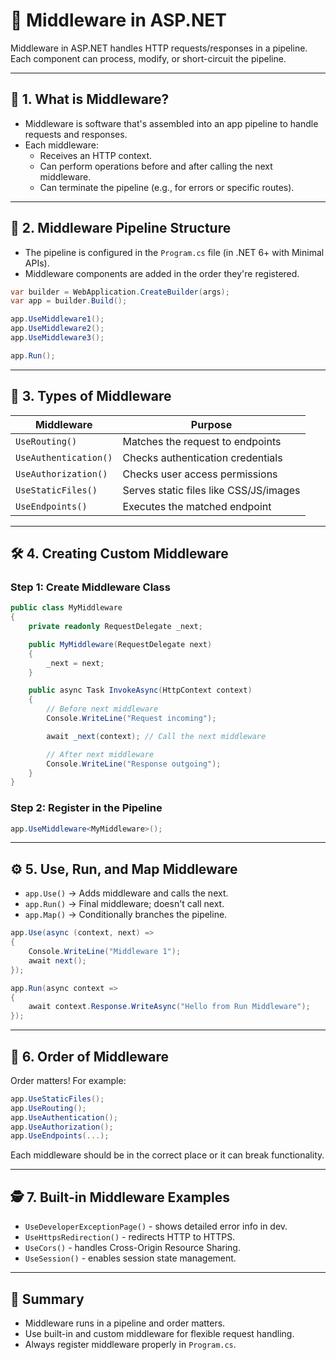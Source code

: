# 🧱 Middleware in ASP.NET

Middleware in ASP.NET handles HTTP requests/responses in a pipeline. Each component can process, modify, or short-circuit the pipeline.

---

## 📝 1. What is Middleware?

- Middleware is software that's assembled into an app pipeline to handle requests and responses.
- Each middleware:
  - Receives an HTTP context.
  - Can perform operations before and after calling the next middleware.
  - Can terminate the pipeline (e.g., for errors or specific routes).

---

## 🧬 2. Middleware Pipeline Structure

- The pipeline is configured in the `Program.cs` file (in .NET 6+ with Minimal APIs).
- Middleware components are added in the order they're registered.

```csharp
var builder = WebApplication.CreateBuilder(args);
var app = builder.Build();

app.UseMiddleware1();
app.UseMiddleware2();
app.UseMiddleware3();

app.Run();
```

---

## 🔧 3. Types of Middleware

| Middleware             | Purpose                                      |
|------------------------|----------------------------------------------|
| `UseRouting()`         | Matches the request to endpoints              |
| `UseAuthentication()`  | Checks authentication credentials             |
| `UseAuthorization()`   | Checks user access permissions                |
| `UseStaticFiles()`     | Serves static files like CSS/JS/images        |
| `UseEndpoints()`       | Executes the matched endpoint                 |

---

## 🛠️ 4. Creating Custom Middleware

### Step 1: Create Middleware Class

```csharp
public class MyMiddleware
{
    private readonly RequestDelegate _next;

    public MyMiddleware(RequestDelegate next)
    {
        _next = next;
    }

    public async Task InvokeAsync(HttpContext context)
    {
        // Before next middleware
        Console.WriteLine("Request incoming");

        await _next(context); // Call the next middleware

        // After next middleware
        Console.WriteLine("Response outgoing");
    }
}
```

### Step 2: Register in the Pipeline

```csharp
app.UseMiddleware<MyMiddleware>();
```

---

## ⚙️ 5. Use, Run, and Map Middleware

- `app.Use()` → Adds middleware and calls the next.
- `app.Run()` → Final middleware; doesn't call next.
- `app.Map()` → Conditionally branches the pipeline.

```csharp
app.Use(async (context, next) =>
{
    Console.WriteLine("Middleware 1");
    await next();
});

app.Run(async context =>
{
    await context.Response.WriteAsync("Hello from Run Middleware");
});
```

---

## 🧪 6. Order of Middleware

Order matters! For example:

```csharp
app.UseStaticFiles();
app.UseRouting();
app.UseAuthentication();
app.UseAuthorization();
app.UseEndpoints(...);
```

Each middleware should be in the correct place or it can break functionality.

---

## 🕵️ 7. Built-in Middleware Examples

- `UseDeveloperExceptionPage()` - shows detailed error info in dev.
- `UseHttpsRedirection()` - redirects HTTP to HTTPS.
- `UseCors()` - handles Cross-Origin Resource Sharing.
- `UseSession()` - enables session state management.

---

## 📌 Summary

- Middleware runs in a pipeline and order matters.
- Use built-in and custom middleware for flexible request handling.
- Always register middleware properly in `Program.cs`.

